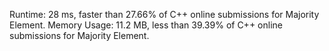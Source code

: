 Runtime: 28 ms, faster than 27.66% of C++ online submissions for Majority Element.
Memory Usage: 11.2 MB, less than 39.39% of C++ online submissions for Majority Element.
